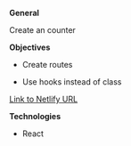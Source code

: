 
**General** 

Create an counter 

**Objectives**

- Create routes

- Use hooks instead of class

[Link to Netlify URL](https://unruffled-volhard-29abff.netlify.com)

**Technologies**

- React
